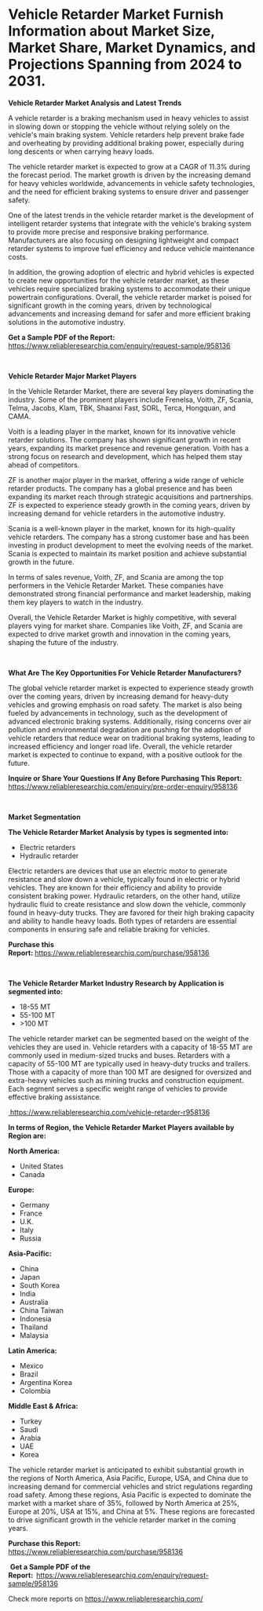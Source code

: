 <p><h1>Vehicle Retarder Market Furnish Information about Market Size, Market Share, Market Dynamics, and Projections Spanning from 2024 to 2031.</h1></p><p><strong>Vehicle Retarder Market Analysis and Latest Trends</strong></p>
<p><p>A vehicle retarder is a braking mechanism used in heavy vehicles to assist in slowing down or stopping the vehicle without relying solely on the vehicle's main braking system. Vehicle retarders help prevent brake fade and overheating by providing additional braking power, especially during long descents or when carrying heavy loads.</p><p>The vehicle retarder market is expected to grow at a CAGR of 11.3% during the forecast period. The market growth is driven by the increasing demand for heavy vehicles worldwide, advancements in vehicle safety technologies, and the need for efficient braking systems to ensure driver and passenger safety.</p><p>One of the latest trends in the vehicle retarder market is the development of intelligent retarder systems that integrate with the vehicle's braking system to provide more precise and responsive braking performance. Manufacturers are also focusing on designing lightweight and compact retarder systems to improve fuel efficiency and reduce vehicle maintenance costs.</p><p>In addition, the growing adoption of electric and hybrid vehicles is expected to create new opportunities for the vehicle retarder market, as these vehicles require specialized braking systems to accommodate their unique powertrain configurations. Overall, the vehicle retarder market is poised for significant growth in the coming years, driven by technological advancements and increasing demand for safer and more efficient braking solutions in the automotive industry.</p></p>
<p><strong>Get a Sample PDF of the Report:&nbsp;</strong> <a href="https://www.reliableresearchiq.com/enquiry/request-sample/958136">https://www.reliableresearchiq.com/enquiry/request-sample/958136</a></p>
<p>&nbsp;</p>
<p><strong>Vehicle Retarder Major Market Players</strong></p>
<p><p>In the Vehicle Retarder Market, there are several key players dominating the industry. Some of the prominent players include Frenelsa, Voith, ZF, Scania, Telma, Jacobs, Klam, TBK, Shaanxi Fast, SORL, Terca, Hongquan, and CAMA.</p><p>Voith is a leading player in the market, known for its innovative vehicle retarder solutions. The company has shown significant growth in recent years, expanding its market presence and revenue generation. Voith has a strong focus on research and development, which has helped them stay ahead of competitors.</p><p>ZF is another major player in the market, offering a wide range of vehicle retarder products. The company has a global presence and has been expanding its market reach through strategic acquisitions and partnerships. ZF is expected to experience steady growth in the coming years, driven by increasing demand for vehicle retarders in the automotive industry.</p><p>Scania is a well-known player in the market, known for its high-quality vehicle retarders. The company has a strong customer base and has been investing in product development to meet the evolving needs of the market. Scania is expected to maintain its market position and achieve substantial growth in the future.</p><p>In terms of sales revenue, Voith, ZF, and Scania are among the top performers in the Vehicle Retarder Market. These companies have demonstrated strong financial performance and market leadership, making them key players to watch in the industry.</p><p>Overall, the Vehicle Retarder Market is highly competitive, with several players vying for market share. Companies like Voith, ZF, and Scania are expected to drive market growth and innovation in the coming years, shaping the future of the industry.</p></p>
<p>&nbsp;</p>
<p><strong>What Are The Key Opportunities For Vehicle Retarder Manufacturers?</strong></p>
<p><p>The global vehicle retarder market is expected to experience steady growth over the coming years, driven by increasing demand for heavy-duty vehicles and growing emphasis on road safety. The market is also being fueled by advancements in technology, such as the development of advanced electronic braking systems. Additionally, rising concerns over air pollution and environmental degradation are pushing for the adoption of vehicle retarders that reduce wear on traditional braking systems, leading to increased efficiency and longer road life. Overall, the vehicle retarder market is expected to continue to expand, with a positive outlook for the future.</p></p>
<p><strong>Inquire or Share Your Questions If Any Before Purchasing This Report:</strong> <a href="https://www.reliableresearchiq.com/enquiry/pre-order-enquiry/958136">https://www.reliableresearchiq.com/enquiry/pre-order-enquiry/958136</a></p>
<p>&nbsp;</p>
<p><strong>Market Segmentation</strong></p>
<p><strong>The Vehicle Retarder Market Analysis by types is segmented into:</strong></p>
<p><ul><li>Electric retarders</li><li>Hydraulic retarder</li></ul></p>
<p><p>Electric retarders are devices that use an electric motor to generate resistance and slow down a vehicle, typically found in electric or hybrid vehicles. They are known for their efficiency and ability to provide consistent braking power. Hydraulic retarders, on the other hand, utilize hydraulic fluid to create resistance and slow down the vehicle, commonly found in heavy-duty trucks. They are favored for their high braking capacity and ability to handle heavy loads. Both types of retarders are essential components in ensuring safe and reliable braking for vehicles.</p></p>
<p><strong>Purchase this Report:&nbsp;</strong><a href="https://www.reliableresearchiq.com/purchase/958136">https://www.reliableresearchiq.com/purchase/958136</a></p>
<p>&nbsp;</p>
<p><strong>The Vehicle Retarder Market Industry Research by Application is segmented into:</strong></p>
<p><ul><li>18-55 MT</li><li>55-100 MT</li><li>>100 MT</li></ul></p>
<p><p>The vehicle retarder market can be segmented based on the weight of the vehicles they are used in. Vehicle retarders with a capacity of 18-55 MT are commonly used in medium-sized trucks and buses. Retarders with a capacity of 55-100 MT are typically used in heavy-duty trucks and trailers. Those with a capacity of more than 100 MT are designed for oversized and extra-heavy vehicles such as mining trucks and construction equipment. Each segment serves a specific weight range of vehicles to provide effective braking assistance.</p></p>
<p><a href="https://www.reliableresearchiq.com/vehicle-retarder-r958136">&nbsp;https://www.reliableresearchiq.com/vehicle-retarder-r958136</a></p>
<p><strong>In terms of Region, the Vehicle Retarder Market Players available by Region are:</strong></p>
<p>
    <p> <strong> North America: </strong>
        <ul>
            <li>United States</li>
            <li>Canada</li>
        </ul>
        </p> 
    <p> <strong> Europe: </strong>
        <ul>
            <li>Germany</li>
            <li>France</li>
            <li>U.K.</li>
            <li>Italy</li>
            <li>Russia</li>
        </ul>
        </p> 
    <p> <strong> Asia-Pacific: </strong>
        <ul>
            <li>China</li>
            <li>Japan</li>
            <li>South Korea</li>
            <li>India</li>
            <li>Australia</li>
            <li>China Taiwan</li>
            <li>Indonesia</li>
            <li>Thailand</li>
            <li>Malaysia</li>
        </ul>
        </p> 
    <p> <strong> Latin America: </strong>
        <ul>
            <li>Mexico</li>
            <li>Brazil</li>
            <li>Argentina Korea</li>
            <li>Colombia</li>
        </ul>
        </p> 
    <p> <strong> Middle East & Africa: </strong>
        <ul>
            <li>Turkey</li>
            <li>Saudi</li>
            <li>Arabia</li>
            <li>UAE</li>
            <li>Korea</li>
        </ul>
    </p>
    </p>
<p><p>The vehicle retarder market is anticipated to exhibit substantial growth in the regions of North America, Asia Pacific, Europe, USA, and China due to increasing demand for commercial vehicles and strict regulations regarding road safety. Among these regions, Asia Pacific is expected to dominate the market with a market share of 35%, followed by North America at 25%, Europe at 20%, USA at 15%, and China at 5%. These regions are forecasted to drive significant growth in the vehicle retarder market in the coming years.</p></p>
<p><strong>Purchase this Report: </strong><a href="https://www.reliableresearchiq.com/purchase/958136">https://www.reliableresearchiq.com/purchase/958136</a></p>
<p>&nbsp;<strong>Get a Sample PDF of the Report:&nbsp;&nbsp;</strong><a href="https://www.reliableresearchiq.com/enquiry/request-sample/958136">https://www.reliableresearchiq.com/enquiry/request-sample/958136</a></p>
<p><strong></strong></p>
<p>Check more reports on <a href="https://www.reliableresearchiq.com/">https://www.reliableresearchiq.com/</a></p>